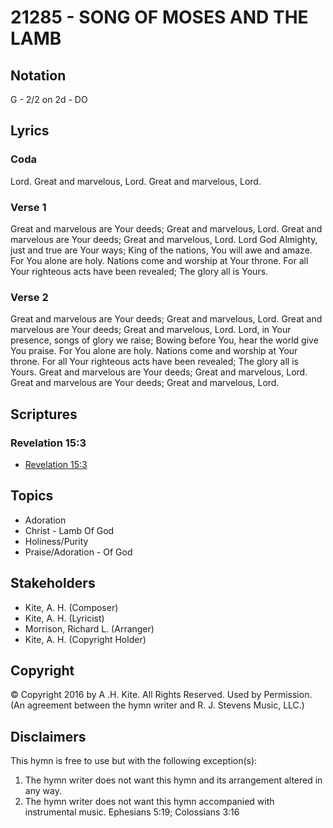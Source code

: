 # 21285 - SONG OF MOSES AND THE LAMB

## Notation

G - 2/2 on 2d - DO

## Lyrics

### Coda

Lord. Great and marvelous, Lord. Great and marvelous, Lord.

### Verse 1

Great and marvelous are Your deeds; Great and marvelous, Lord. Great and marvelous are Your deeds; Great and marvelous, Lord. Lord God Almighty, just and true are Your ways; King of the nations, You will awe and amaze. For You alone are holy. Nations come and worship at Your throne.  For all Your righteous acts have been revealed; The glory all is Yours.

### Verse 2

Great and marvelous are Your deeds; Great and marvelous, Lord. Great and marvelous are Your deeds; Great and marvelous, Lord. Lord, in Your presence, songs of glory we raise; Bowing before You, hear the world give You praise. For You alone are holy. Nations come and worship at Your throne.  For all Your righteous acts have been revealed; The glory all is Yours. Great and marvelous are Your deeds; Great and marvelous, Lord. Great and marvelous are Your deeds; Great and marvelous, Lord. 


## Scriptures

### Revelation 15:3

- [Revelation 15:3](https://www.biblegateway.com/passage/?search=Revelation%2015%3A3)


## Topics

- Adoration
- Christ - Lamb Of God
- Holiness/Purity
- Praise/Adoration - Of God

## Stakeholders

- Kite, A. H. (Composer)
- Kite, A. H. (Lyricist)
- Morrison, Richard L. (Arranger)
- Kite, A. H. (Copyright Holder)

## Copyright

© Copyright 2016 by A .H. Kite.  All Rights Reserved. Used by Permission.
(An agreement between the hymn writer and R. J. Stevens Music, LLC.)

## Disclaimers

This hymn is free to use but with the following exception(s):
1. The hymn writer does not want this hymn and its arrangement altered in any way.
2. The hymn writer does not want this hymn accompanied with instrumental music.
Ephesians 5:19; Colossians 3:16

